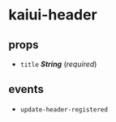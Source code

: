# kaiui-header 

## props 

- `title` ***String*** (*required*) 

## events 

- `update-header-registered` 


